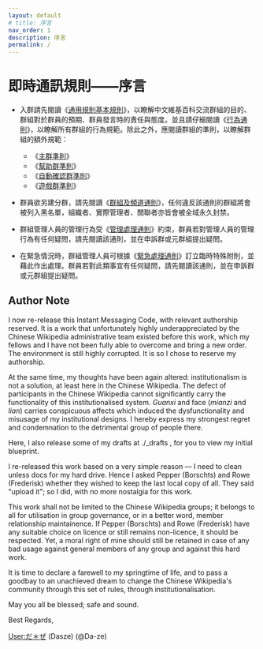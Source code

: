 ```yaml
---
layout: default
# title: 序言
nav_order: 1
description: 序言
permalink: /
---
```


# 即時通訊規則——序言

- 入群請先閱讀《[通用規則基本規則](principles/gcbr)》，以瞭解中文維基百科交流群組的目的、群組對於群員的預期、群員發言時的責任與態度。並且請仔細閱讀《[行為通則](regulations/bgr)》，以瞭解所有群組的行為規範。除此之外，應閱讀群組的準則，以瞭解群組的額外規範：

  - 《[主群準則](rules/main)》
  - 《[幫助群準則](rules/help)》
  - 《[自動確認群準則](rules/autoconfirmed)》
  - 《[遊戲群準則](rules/game)》

- 群員欲另建分群，請先閱讀《[群組及頻道通則](regulations/gacgr)》，任何違反該通則的群組將會被列入黑名單，組織者、實際管理者、關聯者亦皆會被全域永久封禁。
- 群組管理人員的管理行為受《[管理處理通則](regulations/mgr)》約束，群員若對管理人員的管理行為有任何疑問，請先閱讀該通則，並在申訴群或元群組提出疑問。
- 在緊急情況時，群組管理人員可根據《[緊急處理通則](regulations/egr)》訂立臨時特殊附則，並藉此作出處理。群員若對此類事宜有任何疑問，請先閱讀該通則，並在申訴群或元群組提出疑問。

## Author Note

I now re-release this Instant Messaging Code, with relevant authorship reserved. It is a work that unfortunately highly underappreciated by the Chinese Wikipedia administrative team existed before this work, which my fellows and I have not been fully able to overcome and bring a new order. The environment is still highly corrupted. It is so I chose to reserve my authorship.

At the same time, my thoughts have been again altered: institutionalism is not a solution, at least here in the Chinese Wikipedia. The defect of participants in the Chinese Wikipedia cannot significantly carry the functionality of this institutionalised system. *Guanxi* and face (*mianzi* and *lian*) carries conspicuous affects which induced the dysfunctionality and misusage of my institutional designs. I hereby express my strongest regret and condemnation to the detrimental group of people there.

Here, I also release some of my drafts at ./_drafts , for you to view my initial blueprint.

I re-released this work based on a very simple reason — I need to clean unless docs for my hard drive. Hence I asked Pepper (Borschts) and Rowe (Frederisk) whether they wished to keep the last local copy of all. They said "upload it"; so I did, with no more nostalgia for this work.

This work shall not be limited to the Chinese Wikipedia groups; it belongs to all for utilisation in group governance, or in a better word, member relationship maintainence. If Pepper (Borschts) and Rowe (Frederisk) have any suitable choice on licence or still remains non-licence, it should be respected. Yet, a moral right of mine should still be retained in case of any bad usage against general members of any group and against this hard work.

It is time to declare a farewell to my springtime of life, and to pass a goodbay to an unachieved dream to change the Chinese Wikipedia's community through this set of rules, through institutionalisation.

May you all be blessed; safe and sound.

Best Regards,

[User:だ＊ぜ](https://meta.wikimedia.org/wiki/User:だ＊ぜ) (Dasze) (@Da-ze)
